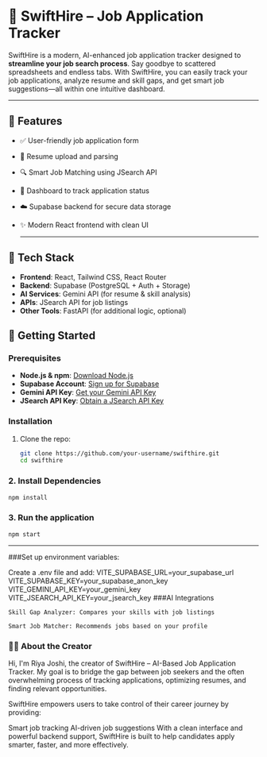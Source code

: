 # 🚀 SwiftHire – Job Application Tracker

SwiftHire is a modern, AI-enhanced job application tracker designed to **streamline your job search process**. Say goodbye to scattered spreadsheets and endless tabs. With SwiftHire, you can easily track your job applications, analyze resume and skill gaps, and get smart job suggestions—all within one intuitive dashboard.

---

## 🌟 Features

- ✅ User-friendly job application form
- 📄 Resume upload and parsing 
- 🔍 Smart Job Matching using JSearch API
- 📅 Dashboard to track application status
- ☁️ Supabase backend for secure data storage
- ✨ Modern React frontend with clean UI

  ---

## 🧰 Tech Stack

- **Frontend**: React, Tailwind CSS, React Router
- **Backend**: Supabase (PostgreSQL + Auth + Storage)
- **AI Services**: Gemini API (for resume & skill analysis)
- **APIs**: JSearch API for job listings
- **Other Tools**: FastAPI (for additional logic, optional)

## 🚀 Getting Started

### Prerequisites
* **Node.js & npm**: [Download Node.js](https://nodejs.org/)
* **Supabase Account**: [Sign up for Supabase](https://supabase.com/)
* **Gemini API Key**: [Get your Gemini API Key](https://ai.google.dev/)
* **JSearch API Key**: [Obtain a JSearch API Key](https://jsearch.p.rapidapi.com/)


### Installation

1. Clone the repo:
   ```bash
   git clone https://github.com/your-username/swifthire.git
   cd swifthire
### 2. Install Dependencies
```bash
npm install
```
### 3. Run the application
```bash
npm start
```
---
###Set up environment variables:

Create a .env file and add:
VITE_SUPABASE_URL=your_supabase_url
VITE_SUPABASE_KEY=your_supabase_anon_key
VITE_GEMINI_API_KEY=your_gemini_key
VITE_JSEARCH_API_KEY=your_jsearch_key
###AI Integrations
```
Skill Gap Analyzer: Compares your skills with job listings

Smart Job Matcher: Recommends jobs based on your profile
```
### 👩‍💻 About the Creator
Hi, I'm Riya Joshi, the creator of SwiftHire – AI-Based Job Application Tracker. My goal is to bridge the gap between job seekers and the often overwhelming process of tracking applications, optimizing resumes, and finding relevant opportunities.

SwiftHire empowers users to take control of their career journey by providing:

Smart job tracking
AI-driven job suggestions
With a clean interface and powerful backend support, SwiftHire is built to help candidates apply smarter, faster, and more effectively.
